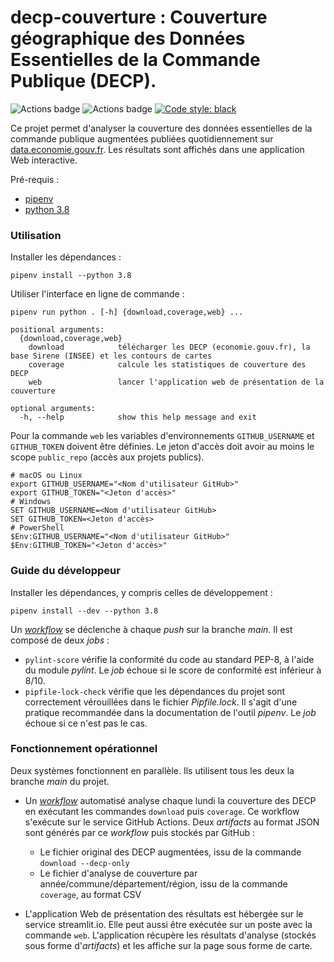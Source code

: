 # **decp-couverture** : Couverture géographique des Données Essentielles de la Commande Publique (DECP). 

![Actions badge](https://github.com/139bercy/decp-couverture/actions/workflows/tests.yaml/badge.svg)
![Actions badge](https://github.com/139bercy/decp-couverture/actions/workflows/run.yaml/badge.svg)
[![Code style: black](https://img.shields.io/badge/code%20style-black-000000.svg)](https://github.com/psf/black)

Ce projet permet d'analyser la couverture des données essentielles de la commande publique augmentées publiées quotidiennement sur [data.economie.gouv.fr](https://data.economie.gouv.fr/explore/dataset/decp_augmente/). Les résultats sont affichés dans une application Web interactive.

Pré-requis :
* [pipenv](https://pipenv-fork.readthedocs.io/en/latest/)
* [python 3.8](https://www.python.org/downloads/release/python-3810/)

### Utilisation

Installer les dépendances  :
```shell
pipenv install --python 3.8
```

Utiliser l'interface en ligne de commande  :
```
pipenv run python . [-h] {download,coverage,web} ...

positional arguments:
  {download,coverage,web}
    download            télécharger les DECP (economie.gouv.fr), la base Sirene (INSEE) et les contours de cartes
    coverage            calcule les statistiques de couverture des DECP
    web                 lancer l'application web de présentation de la couverture

optional arguments:
  -h, --help            show this help message and exit
```

Pour la commande `web` les variables d'environnements `GITHUB_USERNAME` et `GITHUB_TOKEN` doivent être définies. Le jeton d'accès doit avoir au moins le scope `public_repo` (accès aux projets publics).

```shell
# macOS ou Linux
export GITHUB_USERNAME="<Nom d'utilisateur GitHub>"
export GITHUB_TOKEN="<Jeton d'accès>"
# Windows
SET GITHUB_USERNAME=<Nom d'utilisateur GitHub>
SET GITHUB_TOKEN=<Jeton d'accès>
# PowerShell
$Env:GITHUB_USERNAME="<Nom d'utilisateur GitHub>"
$Env:GITHUB_TOKEN="<Jeton d'accès>"
```

### Guide du développeur

Installer les dépendances, y compris celles de développement  :
```shell
pipenv install --dev --python 3.8
```

Un [*workflow*](.github/workflows/tests.yaml) se déclenche à chaque *push* sur la branche *main*. Il est composé de deux *jobs* :
* `pylint-score` vérifie la conformité du code au standard PEP-8, à l'aide du module *pylint*. Le *job* échoue si le score de conformité est inférieur à 8/10.
* `pipfile-lock-check` vérifie que les dépendances du projet sont correctement vérouillées dans le fichier *Pipfile.lock*. Il s'agit d'une pratique recommandée dans la documentation de l'outil *pipenv*. Le *job* échoue si ce n'est pas le cas.

### Fonctionnement opérationnel

Deux systèmes fonctionnent en parallèle. Ils utilisent tous les deux la branche *main* du projet.

* Un [*workflow*](.github/workflows/run.yaml) automatisé analyse chaque lundi la couverture des DECP en exécutant les commandes `download` puis `coverage`. Ce workflow s'exécute sur le service GitHub Actions. Deux *artifacts* au format JSON sont générés par ce *workflow* puis stockés par GitHub :
  * Le fichier original des DECP augmentées, issu de la commande `download --decp-only`
  * Le fichier d'analyse de couverture par année/commune/département/région, issu de la commande `coverage`, au format CSV

* L'application Web de présentation des résultats est hébergée sur le service streamlit.io. Elle peut aussi être exécutée sur un poste avec la commande `web`. L'application récupère les résultats d'analyse (stockés sous forme d'*artifacts*) et les affiche sur la page sous forme de carte.
